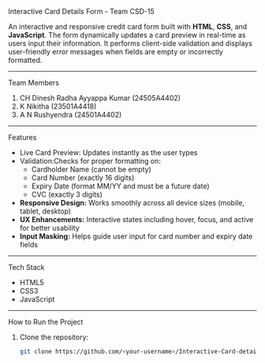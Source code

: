 Interactive Card Details Form - Team CSD-15

An interactive and responsive credit card form built with **HTML**, **CSS**, and **JavaScript**. The form dynamically updates a card preview in real-time as users input their information. It performs client-side validation and displays user-friendly error messages when fields are empty or incorrectly formatted.

---

 Team Members

1. CH Dinesh Radha Ayyappa Kumar (24505A4402)  
2. K Nikitha (23501A4418)  
3. A N Rushyendra (24501A4402)  

---

 Features

- Live Card Preview: Updates instantly as the user types  
- Validation:Checks for proper formatting on:
  - Cardholder Name (cannot be empty)
  - Card Number (exactly 16 digits)
  - Expiry Date (format MM/YY and must be a future date)
  - CVC (exactly 3 digits)  
- **Responsive Design:** Works smoothly across all device sizes (mobile, tablet, desktop)  
- **UX Enhancements:** Interactive states including hover, focus, and active for better usability  
- **Input Masking:** Helps guide user input for card number and expiry date fields  

---

Tech Stack

- HTML5  
- CSS3  
- JavaScript

---

 How to Run the Project

1. Clone the repository:  
   ```bash
   git clone https://github.com/<your-username>/Interactive-Card-details-form-CSD-15-.git
